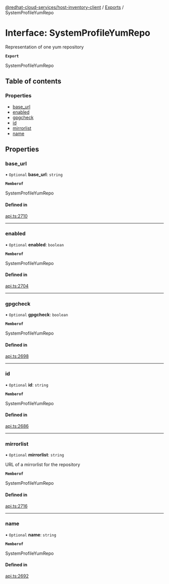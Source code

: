 [@redhat-cloud-services/host-inventory-client](../README.md) / [Exports](../modules.md) / SystemProfileYumRepo

# Interface: SystemProfileYumRepo

Representation of one yum repository

**`Export`**

SystemProfileYumRepo

## Table of contents

### Properties

- [base\_url](SystemProfileYumRepo.md#base_url)
- [enabled](SystemProfileYumRepo.md#enabled)
- [gpgcheck](SystemProfileYumRepo.md#gpgcheck)
- [id](SystemProfileYumRepo.md#id)
- [mirrorlist](SystemProfileYumRepo.md#mirrorlist)
- [name](SystemProfileYumRepo.md#name)

## Properties

### base\_url

• `Optional` **base\_url**: `string`

**`Memberof`**

SystemProfileYumRepo

#### Defined in

[api.ts:2710](https://github.com/RedHatInsights/javascript-clients/blob/main/packages/host-inventory/api.ts#L2710)

___

### enabled

• `Optional` **enabled**: `boolean`

**`Memberof`**

SystemProfileYumRepo

#### Defined in

[api.ts:2704](https://github.com/RedHatInsights/javascript-clients/blob/main/packages/host-inventory/api.ts#L2704)

___

### gpgcheck

• `Optional` **gpgcheck**: `boolean`

**`Memberof`**

SystemProfileYumRepo

#### Defined in

[api.ts:2698](https://github.com/RedHatInsights/javascript-clients/blob/main/packages/host-inventory/api.ts#L2698)

___

### id

• `Optional` **id**: `string`

**`Memberof`**

SystemProfileYumRepo

#### Defined in

[api.ts:2686](https://github.com/RedHatInsights/javascript-clients/blob/main/packages/host-inventory/api.ts#L2686)

___

### mirrorlist

• `Optional` **mirrorlist**: `string`

URL of a mirrorlist for the repository

**`Memberof`**

SystemProfileYumRepo

#### Defined in

[api.ts:2716](https://github.com/RedHatInsights/javascript-clients/blob/main/packages/host-inventory/api.ts#L2716)

___

### name

• `Optional` **name**: `string`

**`Memberof`**

SystemProfileYumRepo

#### Defined in

[api.ts:2692](https://github.com/RedHatInsights/javascript-clients/blob/main/packages/host-inventory/api.ts#L2692)
